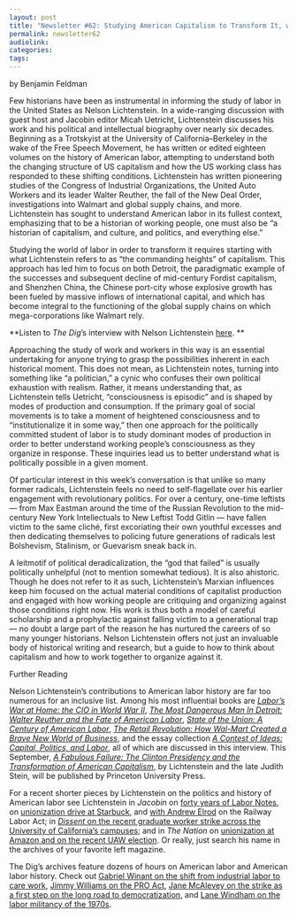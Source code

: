 ```yaml
---
layout: post
title: "Newsletter #62: Studying American Capitalism to Transform It, w/ Nelson Lichtenstein"
permalink: newsletter62
audiolink: 
categories: 
tags: 
---
```


by Benjamin Feldman

Few historians have been as instrumental in informing the study of labor in the United States as Nelson Lichtenstein. In a wide-ranging discussion with guest host and Jacobin editor Micah Uetricht, Lichtenstein discusses his work and his political and intellectual biography over nearly six decades. Beginning as a Trotskyist at the University of California–Berkeley in the wake of the Free Speech Movement, he has written or edited eighteen volumes on the history of American labor, attempting to understand both the changing structure of US capitalism and how the US working class has responded to these shifting conditions. Lichtenstein has written pioneering studies of the Congress of Industrial Organizations, the United Auto Workers and its leader Walter Reuther, the fall of the New Deal Order, investigations into Walmart and global supply chains, and more. Lichtenstein has sought to understand American labor in its fullest context, emphasizing that to be a historian of working people, one must also be “a historian of capitalism, and culture, and politics, and everything else.” 

Studying the world of labor in order to transform it requires starting with what Lichtenstein refers to as “the commanding heights” of capitalism. This approach has led him to focus on both Detroit, the paradigmatic example of the successes and subsequent decline of mid-century Fordist capitalism, and Shenzhen China, the Chinese port-city whose explosive growth has been fueled by massive inflows of international capital, and which has become integral to the functioning of the global supply chains on which mega-corporations like Walmart rely. 

**Listen to *The Dig*’s interview with Nelson Lichtenstein [here](https://thedigradio.com/podcast/labor-histories-w-nelson-lichtenstein-2). **

Approaching the study of work and workers in this way is an essential undertaking for anyone trying to grasp the possibilities inherent in each historical moment. This does not mean, as Lichtenstein notes, turning into something like “a politician,” a cynic who confuses their own political exhaustion with realism. Rather, it means understanding that, as Lichtenstein tells Uetricht, “consciousness is episodic” and is shaped by modes of production and consumption. If the primary goal of social movements is to take a moment of heightened consciousness and to “institutionalize it in some way,” then one approach for the politically committed student of labor is to study dominant modes of production in order to better understand working people’s consciousness as they organize in response. These inquiries lead us to better understand what is politically possible in a given moment.  

Of particular interest in this week’s conversation is that unlike so many former radicals, Lichtenstein feels no need to self-flagellate over his earlier engagement with revolutionary politics. For over a century, one-time leftists — from Max Eastman around the time of the Russian Revolution to the mid-century New York Intellectuals to New Leftist Todd Gitlin — have fallen victim to the same cliché, first excoriating their own youthful excesses and then dedicating themselves to policing future generations of radicals lest Bolshevism, Stalinism, or Guevarism sneak back in. 

A leitmotif of political deradicalization, the “god that failed” is usually politically unhelpful (not to mention somewhat tedious). It is also ahistoric. Though he does not refer to it as such, Lichtenstein’s Marxian influences keep him focused on the actual material conditions of capitalist production and engaged with how working people are critiquing and organizing against those conditions right now. His work is thus both a model of careful scholarship and a prophylactic against falling victim to a generational trap — no doubt a large part of the reason he has nurtured the careers of so many younger historians. Nelson Lichtenstein offers not just an invaluable body of historical writing and research, but a guide to how to think about capitalism and how to work together to organize against it. 

Further Reading

Nelson Lichtenstein’s contributions to American labor history are far too numerous for an inclusive list. Among his most influential books are *[Labor’s War at Home: the CIO in World War II](https://tupress.temple.edu/books/labor-s-war-at-home)*, *[The Most Dangerous Man In Detroit: Walter Reuther and the Fate of American Labor](https://www.press.uillinois.edu/books/?id=p066269)*, *[State of the Union: A Century of American Labor](https://press.princeton.edu/books/paperback/9780691160276/state-of-the-union)*, *[The Retail Revolution: How Wal-Mart Created a Brave New World of Business](https://us.macmillan.com/books/9780312429683/theretailrevolution)*, and the essay collection *[A Contest of Ideas: Capital, Politics, and Labor](https://www.press.uillinois.edu/books/?id=p079405)*, all of which are discussed in this interview. This September, *[A Fabulous Failure: The Clinton Presidency and the Transformation of American Capitalism](https://press.princeton.edu/books/hardcover/9780691245508/a-fabulous-failure)*, by Lichtenstein and the late Judith Stein, will be published by Princeton University Press. 

For a recent shorter pieces by Lichtenstein on the politics and history of American labor see Lichtenstein in *Jacobin* on [forty years of Labor Notes](https://jacobin.com/2019/04/labor-notes-rank-file-kim-moody-jane-slaughter-unions), on [unionization drive at Starbuck](https://jacobin.com/2022/04/starbucks-union-howard-schultz-workplace-authoritarianism-nlrb), and [with Andrew Elrod](https://jacobin.com/2022/12/railway-labor-act-unions-strikes-history) on the Railway Labor Act; in [*Dissent* on the recent graduate worker strike across the University of California’s campuses](https://www.dissentmagazine.org/online_articles/largest-strike-higher-ed-uc); and in *The Nation* on [unionization at Amazon and on the recent UAW election](https://www.thenation.com/article/society/amazon-workers-union-antitrust). Or really, just search his name in the archives of your favorite left magazine. 

The Dig’s archives feature dozens of hours on American labor and American labor history. Check out [Gabriel Winant on the shift from industrial labor to care work](https://thedigradio.com/podcast/next-shift-with-Gabriel-Winant), [Jimmy Williams on the PRO Act](https://thedigradio.com/podcast/we-need-the-pro-act-with-jimmy-williams), [Jane McAlevey on the strike as a first step on the long road to democratization](https://thedigradio.com/podcast/strike-with-jane-mcalevey), and [Lane Windham on the labor militancy of the 1970s](https://thedigradio.com/podcast/the-militant-70s-labor-movement-you-never-heard-of-with-lane-windham). 
 
